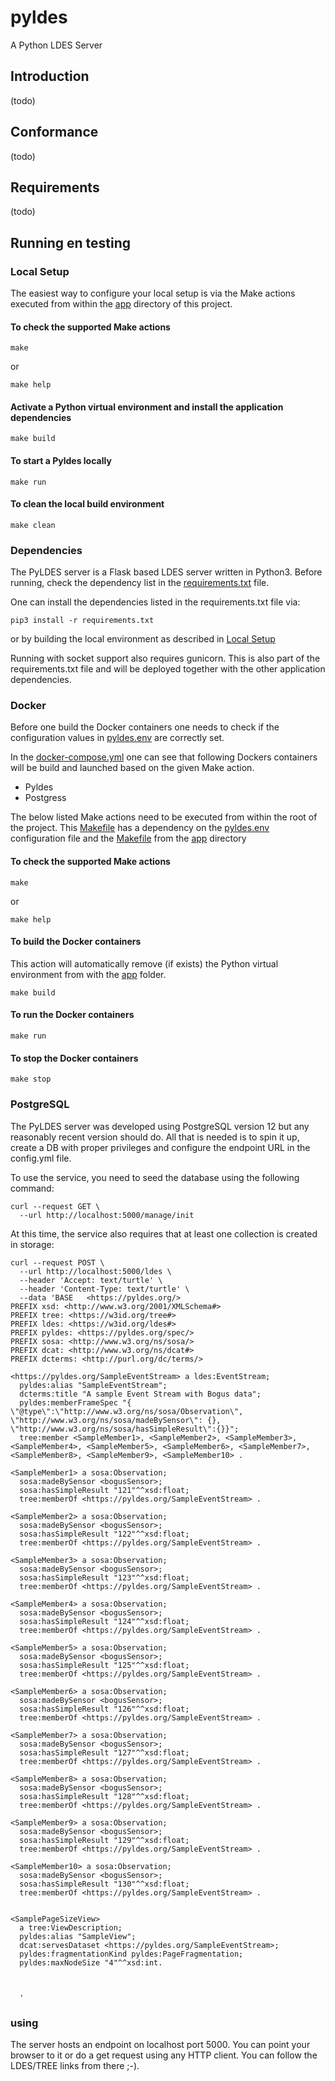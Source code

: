 # pyldes

A Python LDES Server

## Introduction

(todo)

## Conformance

(todo)

## Requirements

(todo)

## Running en testing

### Local Setup
The easiest way to configure your local setup is via the Make actions executed from within the [app](app) directory of 
this project.

#### To check the supported Make actions
```shell
make 
```
or
```shell
make help
```
#### Activate a Python virtual environment and install the application dependencies
```shell
make build
```
#### To start a Pyldes locally
```shell
make run
```
#### To clean the local build environment
```shell
make clean
```

### Dependencies

The PyLDES server is a Flask based LDES server written in Python3.
Before running, check the dependency list in the [requirements.txt](app/requirements.txt) file.

One can install the dependencies listed in the requirements.txt file via:
```
pip3 install -r requirements.txt
```
or by building the local environment as described in [Local Setup](#local-setup)

Running with socket support also requires gunicorn. This is also part of the requirements.txt file and
will be deployed together with the other application dependencies.

### Docker
Before one build the Docker containers one needs to check if the configuration values in [pyldes.env](pyldes.env)
are correctly set.

In the [docker-compose.yml](docker-compose.yml) one can see that following Dockers containers will be build
and launched based on the given Make action.
* Pyldes
* Postgress

The below listed Make actions need to be executed from within the root of the project.
This [Makefile](Makefile) has a dependency on the [pyldes.env](pyldes.env) configuration file and the 
[Makefile](app/Makefile) from the [app](app) directory

#### To check the supported Make actions
```shell
make 
```
or
```shell
make help
```
#### To build the Docker containers
This action will automatically remove (if exists) the Python virtual environment from with the [app](app) folder.
```shell
make build
```
#### To run the Docker containers
```shell
make run
```
#### To stop the Docker containers
```shell
make stop
```

### PostgreSQL

The PyLDES server was developed using PostgreSQL version 12 but any reasonably
recent version should do. All that is needed is to spin it up, create a DB with
proper privileges and configure the endpoint URL in the config.yml file.

To use the service, you need to seed the database using the following command:

```shell
curl --request GET \
  --url http://localhost:5000/manage/init
```

At this time, the service also requires that at least one collection is created in storage:

```shell
curl --request POST \
  --url http://localhost:5000/ldes \
  --header 'Accept: text/turtle' \
  --header 'Content-Type: text/turtle' \
  --data 'BASE   <https://pyldes.org/>
PREFIX xsd: <http://www.w3.org/2001/XMLSchema#>
PREFIX tree: <https://w3id.org/tree#>
PREFIX ldes: <https://w3id.org/ldes#>
PREFIX pyldes: <https://pyldes.org/spec/>
PREFIX sosa: <http://www.w3.org/ns/sosa/>
PREFIX dcat: <http://www.w3.org/ns/dcat#>
PREFIX dcterms: <http://purl.org/dc/terms/>

<https://pyldes.org/SampleEventStream> a ldes:EventStream;
  pyldes:alias "SampleEventStream";
  dcterms:title "A sample Event Stream with Bogus data";
  pyldes:memberFrameSpec "{ \"@type\":\"http://www.w3.org/ns/sosa/Observation\", \"http://www.w3.org/ns/sosa/madeBySensor\": {}, \"http://www.w3.org/ns/sosa/hasSimpleResult\":{}}";
  tree:member <SampleMember1>, <SampleMember2>, <SampleMember3>, <SampleMember4>, <SampleMember5>, <SampleMember6>, <SampleMember7>, <SampleMember8>, <SampleMember9>, <SampleMember10> .

<SampleMember1> a sosa:Observation;
  sosa:madeBySensor <bogusSensor>;
  sosa:hasSimpleResult "121"^^xsd:float;
  tree:memberOf <https://pyldes.org/SampleEventStream> .

<SampleMember2> a sosa:Observation;
  sosa:madeBySensor <bogusSensor>;
  sosa:hasSimpleResult "122"^^xsd:float;
  tree:memberOf <https://pyldes.org/SampleEventStream> .

<SampleMember3> a sosa:Observation;
  sosa:madeBySensor <bogusSensor>;
  sosa:hasSimpleResult "123"^^xsd:float;
  tree:memberOf <https://pyldes.org/SampleEventStream> .

<SampleMember4> a sosa:Observation;
  sosa:madeBySensor <bogusSensor>;
  sosa:hasSimpleResult "124"^^xsd:float;
  tree:memberOf <https://pyldes.org/SampleEventStream> .

<SampleMember5> a sosa:Observation;
  sosa:madeBySensor <bogusSensor>;
  sosa:hasSimpleResult "125"^^xsd:float;
  tree:memberOf <https://pyldes.org/SampleEventStream> .

<SampleMember6> a sosa:Observation;
  sosa:madeBySensor <bogusSensor>;
  sosa:hasSimpleResult "126"^^xsd:float;
  tree:memberOf <https://pyldes.org/SampleEventStream> .

<SampleMember7> a sosa:Observation;
  sosa:madeBySensor <bogusSensor>;
  sosa:hasSimpleResult "127"^^xsd:float;
  tree:memberOf <https://pyldes.org/SampleEventStream> .

<SampleMember8> a sosa:Observation;
  sosa:madeBySensor <bogusSensor>;
  sosa:hasSimpleResult "128"^^xsd:float;
  tree:memberOf <https://pyldes.org/SampleEventStream> .

<SampleMember9> a sosa:Observation;
  sosa:madeBySensor <bogusSensor>;
  sosa:hasSimpleResult "129"^^xsd:float;
  tree:memberOf <https://pyldes.org/SampleEventStream> .

<SampleMember10> a sosa:Observation;
  sosa:madeBySensor <bogusSensor>;
  sosa:hasSimpleResult "130"^^xsd:float;
  tree:memberOf <https://pyldes.org/SampleEventStream> .


<SamplePageSizeView>
  a tree:ViewDescription;
  pyldes:alias "SampleView";
  dcat:servesDataset <https://pyldes.org/SampleEventStream>;
  pyldes:fragmentationKind pyldes:PageFragmentation;
  pyldes:maxNodeSize "4"^^xsd:int.



  '
```

### using

The server hosts an endpoint on localhost port 5000.
You can point your browser to it or do a get request using any HTTP client.
You can follow the LDES/TREE links from there ;-).